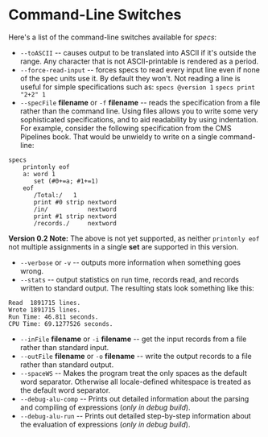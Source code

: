# Command-Line Switches

Here's a list of the command-line switches available for *specs*:
* `--toASCII` -- causes output to be translated into ASCII if it's outside the range.
Any character that is not ASCII-printable is rendered as a period.
* `--force-read-input` -- forces specs to read every input line even if none of the spec units use it.  By default they won't.
Not reading a line is useful for simple specifications such as:
    `specs @version 1`
    `specs print "2+2" 1`
* `--specFile` **filename** or `-f` **filename** -- reads the specification from a file rather than the command line.
Using files allows you to write some very sophisticated specifications, and to aid readability by using indentation. For example, consider the following specification from the CMS Pipelines book.  That would be unwieldy to write on a single command-line:
```
specs 
    printonly eof
    a: word 1
       set (#0+=a; #1+=1)
    eof
       /Total:/   1
       print #0 strip nextword
       /in/           nextword
       print #1 strip nextword
       /records./     nextword
``` 
**Version 0.2 Note:** The above is not yet supported, as neither `printonly eof` not multiple assignments in a single **set** are supported in this version.
* `--verbose` or `-v` -- outputs more information when something goes wrong.
* `--stats` -- output statistics on run time, records read, and records written to standard output. 
The resulting stats look something like this:
```
Read  1891715 lines.
Wrote 1891715 lines.
Run Time: 46.811 seconds.
CPU Time: 69.1277526 seconds.
```
* `--inFile` **filename** or `-i` **filename** -- get the input records from a file rather than standard input.
* `--outFile` **filename** or `-o` **filename** -- write the output records to a file rather than standard output.
* `--spaceWS` -- Makes the program treat the only spaces as the default word separator. Otherwise all locale-defined whitespace is treated as the default word separator.
* `--debug-alu-comp` -- Prints out detailed information about the parsing and compiling of expressions (_only in debug build_).
* `--debug-alu-run` -- Prints out detailed step-by-step information about the evaluation of expressions (_only in debug build_).
